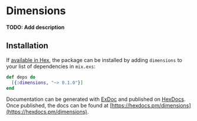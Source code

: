 # Dimensions

**TODO: Add description**

## Installation

If [available in Hex](https://hex.pm/docs/publish), the package can be installed
by adding `dimensions` to your list of dependencies in `mix.exs`:

```elixir
def deps do
  [{:dimensions, "~> 0.1.0"}]
end
```

Documentation can be generated with [ExDoc](https://github.com/elixir-lang/ex_doc)
and published on [HexDocs](https://hexdocs.pm). Once published, the docs can
be found at [https://hexdocs.pm/dimensions](https://hexdocs.pm/dimensions).


